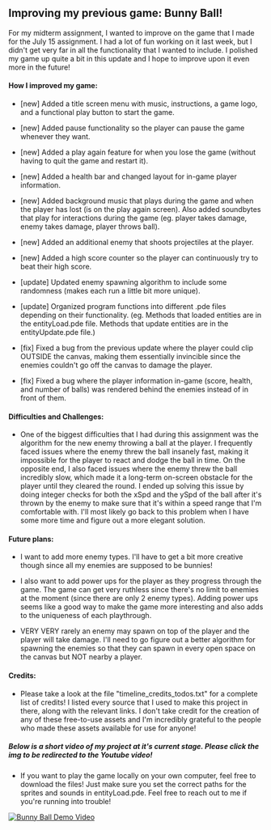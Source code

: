 ## Improving my previous game: Bunny Ball!

For my midterm assignment, I wanted to improve on the game that I made for the July 15 assignment. I had a lot of fun working on it last week, but I didn't get very far in all the functionality that I wanted to include. I polished my game up quite a bit in this update and I hope to improve upon it even more in the future! 

#### How I improved my game:

* [new] Added a title screen menu with music, instructions, a game logo, and a functional play button to start the game.

* [new] Added pause functionality so the player can pause the game whenever they want.

* [new] Added a play again feature for when you lose the game (without having to quit the game and restart it).

* [new] Added a health bar and changed layout for in-game player information.

* [new] Added background music that plays during the game and when the player has lost (is on the play again screen). Also added soundbytes that play for interactions during the game (eg. player takes damage, enemy takes damage, player throws ball).

* [new] Added an additional enemy that shoots projectiles at the player.

* [new] Added a high score counter so the player can continuously try to beat their high score.

* [update] Updated enemy spawning algorithm to include some randomness (makes each run a little bit more unique).

* [update] Organized program functions into different .pde files depending on their functionality. (eg. Methods that loaded entities are in the entityLoad.pde file. Methods that update entities are in the entityUpdate.pde file.)

* [fix] Fixed a bug from the previous update where the player could clip OUTSIDE the canvas, making them essentially invincible since the enemies couldn't go off the canvas to damage the player.

* [fix] Fixed a bug where the player information in-game (score, health, and number of balls) was rendered behind the enemies instead of in front of them.

#### Difficulties and Challenges:

* One of the biggest difficulties that I had during this assignment was the algorithm for the new enemy throwing a ball at the player. I frequently faced issues where the enemy threw the ball insanely fast, making it impossible for the player to react and dodge the ball in time. On the opposite end, I also faced issues where the enemy threw the ball incredibly slow, which made it a long-term on-screen obstacle for the player until they cleared the round. I ended up solving this issue by doing integer checks for both the xSpd and the ySpd of the ball after it's thrown by the enemy to make sure that it's within a speed range that I'm comfortable with. I'll most likely go back to this problem when I have some more time and figure out a more elegant solution.

#### Future plans:

* I want to add more enemy types. I'll have to get a bit more creative though since all my enemies are supposed to be bunnies!

* I also want to add power ups for the player as they progress through the game. The game can get very ruthless since there's no limit to enemies at the moment (since there are only 2 enemy types). Adding power ups seems like a good way to make the game more interesting and also adds to the uniqueness of each playthrough.

* VERY VERY rarely an enemy may spawn on top of the player and the player will take damage. I'll need to go figure out a better algorithm for spawning the enemies so that they can spawn in every open space on the canvas but NOT nearby a player. 

#### Credits:

* Please take a look at the file "timeline_credits_todos.txt"  for a complete list of credits! I listed every source that I used to make this project in there, along with the relevant links. I don't take credit for the creation of any of these free-to-use assets and I'm incredibly grateful to the people who made these assets available for use for anyone! 


##### Below is a short video of my project at it's current stage. Please click the img to be redirected to the Youtube video!

* If you want to play the game locally on your own computer, feel free to download the files! Just make sure you set the correct paths for the sprites and sounds in entityLoad.pde. Feel free to reach out to me if you're running into trouble!

[![Bunny Ball Demo Video](https://img.youtube.com/vi/u8eQWEGfWyU/0.jpg)](https://youtu.be/u8eQWEGfWyU)


